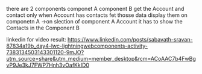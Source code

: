 there are 2 components
componet A
component B
get the Account and contact only when Account has contacts fet thosse data 
display them on componetn A
	->on slection of component A Account it has to show the Contacts in the Component B

  linkedin for video result:
  https://www.linkedin.com/posts/sabavath-sravan-87834a19b_day4-lwc-lightningwebcomponents-activity-7383134503143301120-9mJO?utm_source=share&utm_medium=member_desktop&rcm=ACoAAC7b4FwBgvP9Je3kJ7FWP7Hnh3vOafKkID0
  
